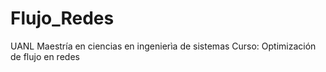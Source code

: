 # Flujo_Redes
UANL Maestría en ciencias en ingenierìa de sistemas
Curso: Optimización de flujo en redes
